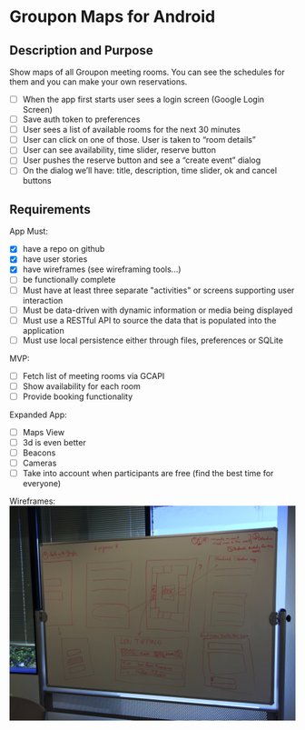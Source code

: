 # Groupon Maps for Android

## Description and Purpose

Show maps of all Groupon meeting rooms. You can see the schedules for them and you can make your own reservations.

* [ ] When the app first starts user sees a login screen (Google Login Screen)
* [ ] Save auth token to preferences
* [ ] User sees a list of available rooms for the next 30 minutes
* [ ] User can click on one of those. User is taken to “room details”
* [ ] User can see availability, time slider, reserve button
* [ ] User pushes the reserve button and see a “create event” dialog
* [ ] On the dialog we’ll have: title, description, time slider, ok and cancel buttons

## Requirements
App Must:
* [X] have a repo on github
* [X] have user stories
* [X] have wireframes (see wireframing tools...)
* [ ] be functionally complete
* [ ] Must have at least three separate "activities" or screens supporting user interaction
* [ ] Must be data-driven with dynamic information or media being displayed
* [ ] Must use a RESTful API to source the data that is populated into the application
* [ ] Must use local persistence either through files, preferences or SQLite

MVP:
* [ ] Fetch list of meeting rooms via GCAPI
* [ ] Show availability for each room
* [ ] Provide booking functionality

Expanded App:
* [ ] Maps View
* [ ] 3d is even better
* [ ] Beacons
* [ ] Cameras
* [ ] Take into account when participants are free (find the best time for everyone)

Wireframes:
![alt tag](wireframes/IMG_0102.JPG)
